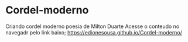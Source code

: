 # Cordel-moderno
 Criando cordel moderno poesia de Milton Duarte
 Acesse o conteudo no navegadr pelo link baixo;
https://edionesousa.github.io/Cordel-moderno/
